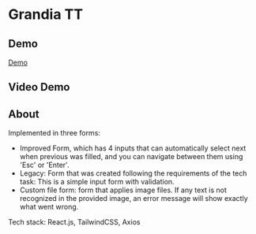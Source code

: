 # Grandia TT

## Demo
[Demo](https://grandia-tt.vercel.app/)

## Video Demo

## About
Implemented in three forms:
- Improved Form, which has 4 inputs that can automatically select next when previous was filled, and you can navigate between them using 'Esc' or 'Enter'.
- Legacy: Form that was created following the requirements of the tech task: This is a simple input form with validation.
- Custom file form: form that applies image files. If any text is not recognized in the provided image, an error message will show exactly what went wrong.

Tech stack: React.js, TailwindCSS, Axios
